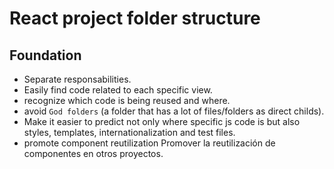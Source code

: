 # React project folder structure

## Foundation

- Separate responsabilities.
- Easily find code related to each specific view.
- recognize which code is being reused and where.
- avoid `God folders` (a folder that has a lot of files/folders as direct childs).
- Make it easier to predict not only where specific js code is but also styles, templates, internationalization and test files.
- promote component reutilization 
Promover la reutilización de componentes en otros proyectos.
